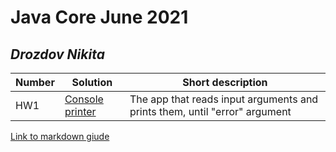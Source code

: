 # Java Core June 2021

## *Drozdov Nikita*

| Number | Solution  | Short description
| --- | --- | --- |
| HW1 | [Console printer](https://github.com/NikolaevArtem/Java_Core_June_2021/tree/feature/DrozdovNikita/src/main/java/homework_1) | The app that reads input arguments and prints them, until "error" argument |

[Link to markdown giude](https://github.com/adam-p/markdown-here/wiki/Markdown-Cheatsheet)
